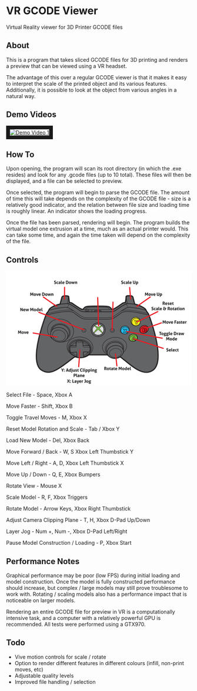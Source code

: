 # VR GCODE Viewer
Virtual Reality viewer for 3D Printer GCODE files

## About
This is a program that takes sliced GCODE files for 3D printing and renders a preview that can be viewed using a VR headset.

The advantage of this over a regular GCODE viewer is that it makes it easy to interpret the scale of the printed object and its various features. Additionally, it is possible to look at the object from various angles in a natural way.

## Demo Videos
<a href="http://www.youtube.com/watch?feature=player_embedded&v=w0qat7VMZCM
" target="_blank"><img src="http://img.youtube.com/vi/w0qat7VMZCM/0.jpg" 
alt="Demo Video 1" width="800" height="450" border="10" /></a>

## How To
Upon opening, the program will scan its root directory (in which the .exe resides) and look for any .gcode files (up to 10 total). These files will then be displayed, and a file can be selected to preview.

Once selected, the program will begin to parse the GCODE file. The amount of time this will take depends on the complexity of the GCODE file - size is a relatively good indicator, and the relation between file size and loading time is roughly linear. An indicator shows the loading progress.

Once the file has been parsed, rendering will begin. The program builds the virtual model one extrusion at a time, much as an actual printer would. This can take some time, and again the time taken will depend on the complexity of the file.

## Controls

<img src="https://raw.githubusercontent.com/chrissbarr/VR-GCODE/master/XboxControlScheme.png" width="800">

Select File - Space, Xbox A

Move Faster - Shift, Xbox B

Toggle Travel Moves - M, Xbox X

Reset Model Rotation and Scale - Tab / Xbox Y

Load New Model - Del, Xbox Back

Move Forward / Back - W, S  Xbox Left Thumbstick Y

Move Left / Right - A, D, Xbox Left Thumbstick X

Move Up / Down - Q, E, Xbox Bumpers

Rotate View - Mouse X

Scale Model - R, F, Xbox Triggers

Rotate Model - Arrow Keys, Xbox Right Thumbstick

Adjust Camera Clipping Plane - T, H, Xbox D-Pad Up/Down

Layer Jog - Num +, Num -, Xbox D-Pad Left/Right

Pause Model Construction / Loading - P, Xbox Start

## Performance Notes
Graphical performance may be poor (low FPS) during initial loading and model construction. Once the model is fully constructed performance should increase, but complex / large models may still prove troublesome to work with. Rotating / scaling models also has a performance impact that is noticeable on larger models.

Rendering an entire GCODE file for preview in VR is a computationally intensive task, and a computer with a relatively powerful GPU is recommended. All tests were performed using a GTX970.

## Todo
* Vive motion controls for scale / rotate
* Option to render different features in different colours (infill, non-print moves, etc)
* Adjustable quality levels
* Improved file handling / selection
